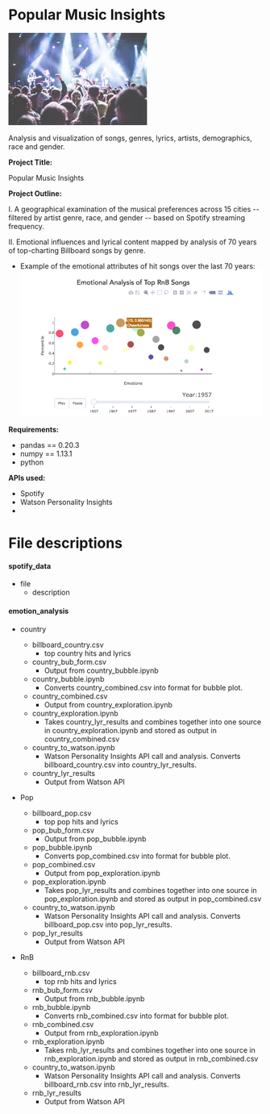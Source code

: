 #  Popular Music Insights

![Concert](readmeimg/concert.png)

Analysis and visualization of songs, genres, lyrics, artists, demographics, race and gender. 

**Project Title:** 

Popular Music Insights

**Project Outline:**

I. A geographical examination of the musical preferences across 15 cities -- filtered by artist genre, race, and gender -- based on Spotify streaming frequency. 

II. Emotional influences and lyrical content mapped by analysis of 70 years of top-charting Billboard songs by genre. 

* Example of the emotional attributes of hit songs over the last 70 years: 
![bubble_plot](readmeimg/bubble.png)


**Requirements:**

* pandas == 0.20.3
* numpy == 1.13.1
* python

**APIs used:**

* Spotify 
* Watson Personality Insights
*

# File descriptions

#### spotify_data

* file
  * description



#### emotion_analysis

* country
  * billboard_country.csv
  	* top country hits and lyrics
  * country_bub_form.csv
  	* Output from country_bubble.ipynb
  * country_bubble.ipynb
  	* Converts country_combined.csv into format for bubble plot. 
  * country_combined.csv
  	* Output from country_exploration.ipynb
  * country_exploration.ipynb
  	* Takes country_lyr_results and combines together into one source in country_exploration.ipynb and stored as output in country_combined.csv
  * country_to_watson.ipynb
  	* Watson Personality Insights API call and analysis. Converts billboard_country.csv into country_lyr_results.
  * country_lyr_results
  	* Output from Watson API

* Pop
  * billboard_pop.csv
  	* top pop hits and lyrics
  * pop_bub_form.csv
  	* Output from pop_bubble.ipynb
  * pop_bubble.ipynb
  	* Converts pop_combined.csv into format for bubble plot. 
  * pop_combined.csv
  	* Output from pop_exploration.ipynb
  * pop_exploration.ipynb
  	* Takes pop_lyr_results and combines together into one source in pop_exploration.ipynb and stored as output in pop_combined.csv
  * country_to_watson.ipynb
  	* Watson Personality Insights API call and analysis. Converts billboard_pop.csv into pop_lyr_results.
  * pop_lyr_results
  	* Output from Watson API

* RnB
  * billboard_rnb.csv
  	* top rnb hits and lyrics
  * rnb_bub_form.csv
  	* Output from rnb_bubble.ipynb
  * rnb_bubble.ipynb
  	* Converts rnb_combined.csv into format for bubble plot. 
  * rnb_combined.csv
  	* Output from rnb_exploration.ipynb
  * rnb_exploration.ipynb
  	* Takes rnb_lyr_results and combines together into one source in rnb_exploration.ipynb and stored as output in rnb_combined.csv
  * country_to_watson.ipynb
  	* Watson Personality Insights API call and analysis. Converts billboard_rnb.csv into rnb_lyr_results.
  * rnb_lyr_results
  	* Output from Watson API
